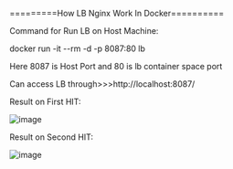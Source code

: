 
=========How LB Nginx Work In Docker==========

Command for Run LB on Host Machine:

docker run -it --rm -d -p 8087:80 lb

Here 8087 is Host Port and 80 is lb container space port

Can access LB through>>>http://localhost:8087/

Result on First HIT: 

![image](https://user-images.githubusercontent.com/19544130/221406504-715b5dc1-e4a4-4b93-ac8e-30762863f806.png)


Result on Second HIT: 

![image](https://user-images.githubusercontent.com/19544130/221406584-0773092b-ca00-4b08-9539-8c8aa2849338.png)

